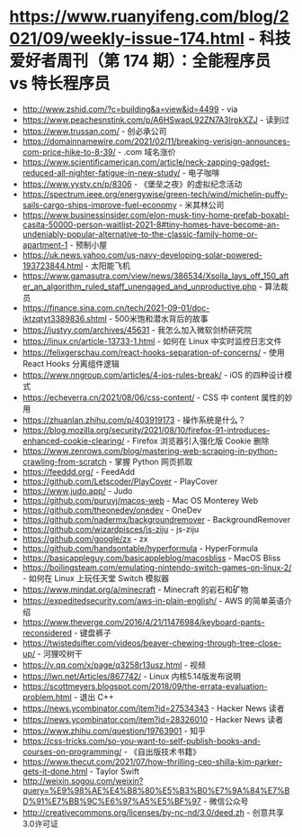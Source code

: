 # https://www.ruanyifeng.com/blog/2021/09/weekly-issue-174.html - 科技爱好者周刊（第 174 期）：全能程序员 vs 特长程序员

- http://www.zshid.com/?c=building&a=view&id=4499 - via
- https://www.peachesnstink.com/p/A6HSwaoL92ZN7A3lrpkXZJ - 读到过
- https://www.trussan.com/ - 创必承公司
- https://domainnamewire.com/2021/02/11/breaking-verisign-announces-com-price-hike-to-8-39/ - .com 域名涨价
- https://www.scientificamerican.com/article/neck-zapping-gadget-reduced-all-nighter-fatigue-in-new-study/ - 电子咖啡
- https://www.yystv.cn/p/8306 - 《堡垒之夜》的虚拟纪念活动
- https://spectrum.ieee.org/energywise/green-tech/wind/michelin-puffy-sails-cargo-ships-improve-fuel-economy - 米其林公司
- https://www.businessinsider.com/elon-musk-tiny-home-prefab-boxabl-casita-50000-person-waitlist-2021-8#tiny-homes-have-become-an-undeniably-popular-alternative-to-the-classic-family-home-or-apartment-1 - 预制小屋
- https://uk.news.yahoo.com/us-navy-developing-solar-powered-193723844.html - 太阳能飞机
- https://www.gamasutra.com/view/news/386534/Xsolla_lays_off_150_after_an_algorithm_ruled_staff_unengaged_and_unproductive.php - 算法裁员
- https://finance.sina.com.cn/tech/2021-09-01/doc-iktzqtyt3389836.shtml - 500米饱和潜水背后的故事
- https://justyy.com/archives/45631 - 我怎么加入微软剑桥研究院
- https://linux.cn/article-13733-1.html - 如何在 Linux 中实时监控日志文件
- https://felixgerschau.com/react-hooks-separation-of-concerns/ - 使用 React Hooks 分离组件逻辑
- https://www.nngroup.com/articles/4-ios-rules-break/ - iOS 的四种设计模式
- https://echeverra.cn/2021/08/06/css-content/ - CSS 中 content 属性的妙用
- https://zhuanlan.zhihu.com/p/403919173 - 操作系统是什么？
- https://blog.mozilla.org/security/2021/08/10/firefox-91-introduces-enhanced-cookie-clearing/ - Firefox 浏览器引入强化版 Cookie 删除
- https://www.zenrows.com/blog/mastering-web-scraping-in-python-crawling-from-scratch - 掌握 Python 网页抓取
- https://feeddd.org/ - FeedAdd
- https://github.com/Letscoder/PlayCover - PlayCover
- https://www.judo.app/ - Judo
- https://github.com/puruvj/macos-web - Mac OS Monterey Web
- https://github.com/theonedev/onedev - OneDev
- https://github.com/nadermx/backgroundremover - BackgroundRemover
- https://github.com/wizardpisces/js-ziju - js-ziju
- https://github.com/google/zx - zx
- https://github.com/handsontable/hyperformula - HyperFormula
- https://basicappleguy.com/basicappleblog/macosbliss - MacOS Bliss
- https://boilingsteam.com/emulating-nintendo-switch-games-on-linux-2/ - 如何在 Linux 上玩任天堂 Switch 模拟器
- https://www.mindat.org/a/minecraft - Minecraft 的岩石和矿物
- https://expeditedsecurity.com/aws-in-plain-english/ - AWS 的简单英语介绍
- https://www.theverge.com/2016/4/21/11476984/keyboard-pants-reconsidered - 键盘裤子
- https://twistedsifter.com/videos/beaver-chewing-through-tree-close-up/ - 河狸咬树干
- https://v.qq.com/x/page/q3258r13usz.html - 视频
- https://lwn.net/Articles/867742/ - Linux 内核5.14版发布说明
- https://scottmeyers.blogspot.com/2018/09/the-errata-evaluation-problem.html - 退出 C++
- https://news.ycombinator.com/item?id=27534343 - Hacker News 读者
- https://news.ycombinator.com/item?id=28326010 - Hacker News 读者
- https://www.zhihu.com/question/19763901 - 知乎
- https://css-tricks.com/so-you-want-to-self-publish-books-and-courses-on-programming/ - 《自出版技术书籍》
- https://www.thecut.com/2021/07/how-thrilling-ceo-shilla-kim-parker-gets-it-done.html - Taylor Swift
- http://weixin.sogou.com/weixin?query=%E9%98%AE%E4%B8%80%E5%B3%B0%E7%9A%84%E7%BD%91%E7%BB%9C%E6%97%A5%E5%BF%97 - 微信公众号
- http://creativecommons.org/licenses/by-nc-nd/3.0/deed.zh - 创意共享3.0许可证